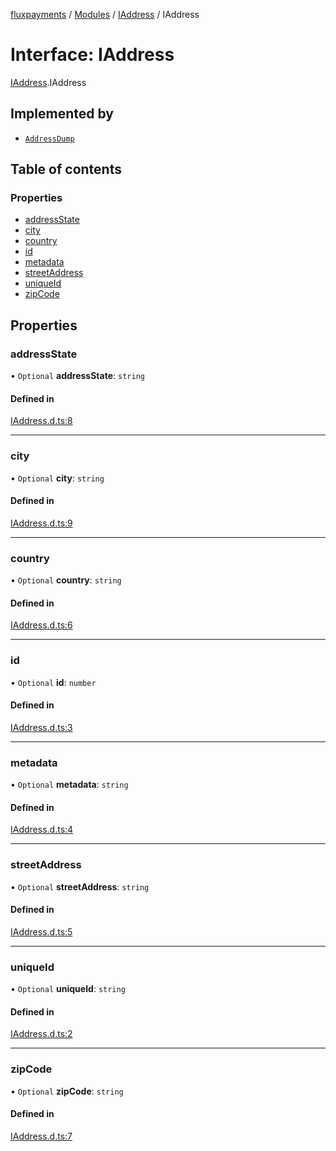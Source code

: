 [fluxpayments](../README.md) / [Modules](../modules.md) / [IAddress](../modules/IAddress.md) / IAddress

# Interface: IAddress

[IAddress](../modules/IAddress.md).IAddress

## Implemented by

- [`AddressDump`](../classes/AddressDump.AddressDump.md)

## Table of contents

### Properties

- [addressState](IAddress.IAddress.md#addressstate)
- [city](IAddress.IAddress.md#city)
- [country](IAddress.IAddress.md#country)
- [id](IAddress.IAddress.md#id)
- [metadata](IAddress.IAddress.md#metadata)
- [streetAddress](IAddress.IAddress.md#streetaddress)
- [uniqueId](IAddress.IAddress.md#uniqueid)
- [zipCode](IAddress.IAddress.md#zipcode)

## Properties

### addressState

• `Optional` **addressState**: `string`

#### Defined in

[IAddress.d.ts:8](https://github.com/fluxpayments1/fluxpayments_api_ts/blob/d73564c3c3fda175c0715054087e792e64b94a1a/src/types/flux_types/IAddress.d.ts#L8)

___

### city

• `Optional` **city**: `string`

#### Defined in

[IAddress.d.ts:9](https://github.com/fluxpayments1/fluxpayments_api_ts/blob/d73564c3c3fda175c0715054087e792e64b94a1a/src/types/flux_types/IAddress.d.ts#L9)

___

### country

• `Optional` **country**: `string`

#### Defined in

[IAddress.d.ts:6](https://github.com/fluxpayments1/fluxpayments_api_ts/blob/d73564c3c3fda175c0715054087e792e64b94a1a/src/types/flux_types/IAddress.d.ts#L6)

___

### id

• `Optional` **id**: `number`

#### Defined in

[IAddress.d.ts:3](https://github.com/fluxpayments1/fluxpayments_api_ts/blob/d73564c3c3fda175c0715054087e792e64b94a1a/src/types/flux_types/IAddress.d.ts#L3)

___

### metadata

• `Optional` **metadata**: `string`

#### Defined in

[IAddress.d.ts:4](https://github.com/fluxpayments1/fluxpayments_api_ts/blob/d73564c3c3fda175c0715054087e792e64b94a1a/src/types/flux_types/IAddress.d.ts#L4)

___

### streetAddress

• `Optional` **streetAddress**: `string`

#### Defined in

[IAddress.d.ts:5](https://github.com/fluxpayments1/fluxpayments_api_ts/blob/d73564c3c3fda175c0715054087e792e64b94a1a/src/types/flux_types/IAddress.d.ts#L5)

___

### uniqueId

• `Optional` **uniqueId**: `string`

#### Defined in

[IAddress.d.ts:2](https://github.com/fluxpayments1/fluxpayments_api_ts/blob/d73564c3c3fda175c0715054087e792e64b94a1a/src/types/flux_types/IAddress.d.ts#L2)

___

### zipCode

• `Optional` **zipCode**: `string`

#### Defined in

[IAddress.d.ts:7](https://github.com/fluxpayments1/fluxpayments_api_ts/blob/d73564c3c3fda175c0715054087e792e64b94a1a/src/types/flux_types/IAddress.d.ts#L7)
